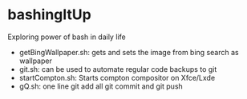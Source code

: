 # bashingItUp
<p> Exploring power of bash in daily life </p>

* getBingWallpaper.sh: gets and sets the image from bing search as wallpaper
* git.sh: can be used to automate regular code backups to git
* startCompton.sh: Starts compton compositor on Xfce/Lxde
* gQ.sh: one line git add all git commit and git push 
